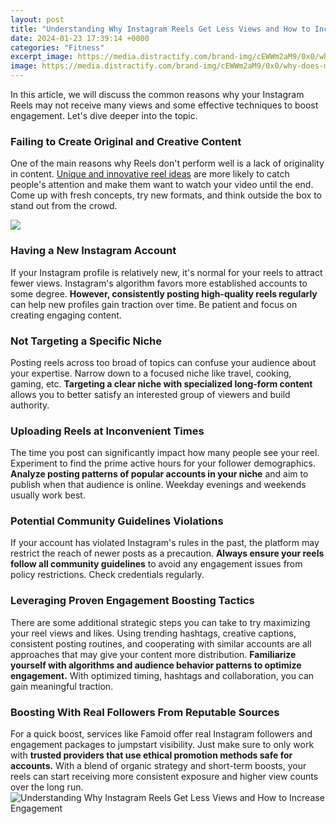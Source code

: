 ```yaml
---
layout: post
title: "Understanding Why Instagram Reels Get Less Views and How to Increase Engagement"
date: 2024-01-23 17:39:14 +0000
categories: "Fitness"
excerpt_image: https://media.distractify.com/brand-img/cEWWm2aM9/0x0/why-does-my-reel-say-0-views-1645814007761.png
image: https://media.distractify.com/brand-img/cEWWm2aM9/0x0/why-does-my-reel-say-0-views-1645814007761.png
---
```


In this article, we will discuss the common reasons why your Instagram Reels may not receive many views and some effective techniques to boost engagement. Let's dive deeper into the topic.
### Failing to Create Original and Creative Content
One of the main reasons why Reels don't perform well is a lack of originality in content. [Unique and innovative reel ideas](https://store.fi.io.vn/dog-breed-schipperke-funny-s-for-dog-lovers348-2) are more likely to catch people's attention and make them want to watch your video until the end. Come up with fresh concepts, try new formats, and think outside the box to stand out from the crowd.

![](https://socialeyes.in/wp-content/uploads/2021/05/What-is-Instagram-Reels-and-how-to-use-it-for-your-business-768x402.png)
### Having a New Instagram Account  
If your Instagram profile is relatively new, it's normal for your reels to attract fewer views. Instagram's algorithm favors more established accounts to some degree. **However, consistently posting high-quality reels regularly** can help new profiles gain traction over time. Be patient and focus on creating engaging content.
### Not Targeting a Specific Niche  
Posting reels across too broad of topics can confuse your audience about your expertise. Narrow down to a focused niche like travel, cooking, gaming, etc. **Targeting a clear niche with specialized long-form content** allows you to better satisfy an interested group of viewers and build authority.
### Uploading Reels at Inconvenient Times
The time you post can significantly impact how many people see your reel. Experiment to find the prime active hours for your follower demographics. **Analyze posting patterns of popular accounts in your niche** and aim to publish when that audience is online. Weekday evenings and weekends usually work best.
### Potential Community Guidelines Violations  
If your account has violated Instagram's rules in the past, the platform may restrict the reach of newer posts as a precaution. **Always ensure your reels follow all community guidelines** to avoid any engagement issues from policy restrictions. Check credentials regularly.
### Leveraging Proven Engagement Boosting Tactics
There are some additional strategic steps you can take to try maximizing your reel views and likes. Using trending hashtags, creative captions, consistent posting routines, and cooperating with similar accounts are all approaches that may give your content more distribution. **Familiarize yourself with algorithms and audience behavior patterns to optimize engagement.** With optimized timing, hashtags and collaboration, you can gain meaningful traction.
### Boosting With Real Followers From Reputable Sources
For a quick boost, services like Famoid offer real Instagram followers and engagement packages to jumpstart visibility. Just make sure to only work with **trusted providers that use ethical promotion methods safe for accounts.** With a blend of organic strategy and short-term boosts, your reels can start receiving more consistent exposure and higher view counts over the long run.
![Understanding Why Instagram Reels Get Less Views and How to Increase Engagement](https://media.distractify.com/brand-img/cEWWm2aM9/0x0/why-does-my-reel-say-0-views-1645814007761.png)